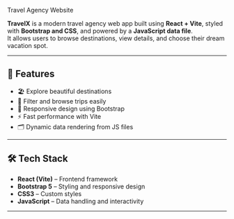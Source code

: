 Travel Agency Website

**TravelX** is a modern travel agency web app built using **React + Vite**, styled with **Bootstrap and CSS**, and powered by a **JavaScript data file**.  
It allows users to browse destinations, view details, and choose their dream vacation spot.

---

## 🚀 Features
- 🏖️ Explore beautiful destinations  
- 🧭 Filter and browse trips easily  
- 💬 Responsive design using Bootstrap  
- ⚡ Fast performance with Vite  
- 🗂️ Dynamic data rendering from JS files  

---

## 🛠️ Tech Stack
- **React (Vite)** – Frontend framework  
- **Bootstrap 5** – Styling and responsive design  
- **CSS3** – Custom styles  
- **JavaScript** – Data handling and interactivity  

---
